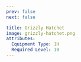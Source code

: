 ```yaml
---
prev: false
next: false

title: Grizzly Hatchet
image: grizzly-hatchet.png
attributes:
  Equipment Type: 1H
  Required Level: 10
---
```




<MyItemComponent :item="$frontmatter" />


